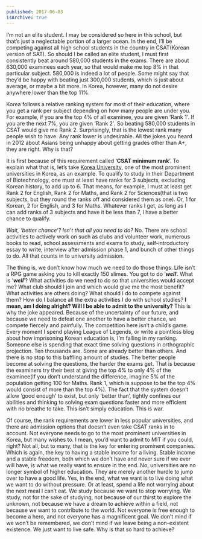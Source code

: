 ```yaml
---
published: 2017-06-03
isArchive: true
---
```


I’m not an elite student. I may be considered so here in this school, but that’s just a neglectable portion of a larger ocean. In the end, I’ll be competing against all high school students in the country in CSAT(Korean version of SAT). So should I be called an elite student, I must first consistently beat around 580,000 students in the exams. There are about 630,000 examinees each year, so that would make me top 8% in that particular subject. 580,000 is indeed a lot of people. Some might say that they’d be happy with beating just 300,000 students, which is just about average, or maybe a bit more. In Korea, however, many do not desire anywhere lower than the top 11%.

Korea follows a relative ranking system for most of their education, where you get a rank per subject depending on how many people are under you. For example, if you are the top 4% of all examinee, you are given&nbsp;‘Rank 1′. If you are the next 7%, you are given&nbsp;‘Rank 2′. So beating 580,000 students in CSAT would give me Rank 2. Surprisingly, that is the lowest rank many people wish to have. Any rank lower is undesirable. All the jokes you heard in 2012 about Asians being unhappy about getting grades other than A+, they are right. Why is that?

It is first because of this requirement called ‘**CSAT minimum rank**’. To explain what that is, let’s take [Korea University](https://www.korea.ac.kr/mbshome/mbs/en/index.do), one of the most prominent universities in Korea, as an example.&nbsp;To qualify to study in their Department of Biotechnology, one must at least have ranks for 3 subjects, excluding Korean history, to add up to 6. That means, for example, I must at least get Rank 2 for English, Rank 2 for Maths, and Rank 2 for Sciences(that is two subjects, but they round the ranks off and considered them as one). Or, 1 for Korean, 2 for English, and 3 for Maths. Whatever ranks I get, as long as I can add ranks of 3 subjects and have it be less than 7, I have a better chance to qualify.

_Wait,&nbsp;‘better chance’? Isn’t that all you need to do?_ No. There are school activities to actively work on such as clubs and volunteer work, numerous books to read, school assessments and exams to study, self-introductory essay to write, interview after admission phase 1, and bunch of other things to do. All that counts in to university admission.

The thing is, we don’t know how much we need to do those things. Life isn’t a RPG game asking you to kill exactly 150 slimes. You got to do ‘_**well**_’. What is ‘**_well_**’? What activities do we need to do so that universities would accept me? What club should I join and which would give me the most benefit? What activities are others doing? What should I do to compete against them? How do I balance all the extra activities I do with school studies? **I mean, am I doing alright? Will I be able to admit to the university?**&nbsp;This is why the joke appeared. Because of the uncertainty of our future, and because we need to defeat one another to have a better chance, we compete fiercely and painfully. The competition here isn’t a child’s game. Every moment I spend playing League of Legends, or write a pointless blog about how imprisoning Korean education is, I’m falling in my ranking. Someone else is spending that exact time solving questions in orthographic projection. Ten thousands are. Some are already better than others. And there is no stop to this baffling amount of studies. The better people become at solving the questions, the harder the exams get. That is because the examiners try their best at giving the top 4% to only 4% of the examinee(If you don’t understand the difference, imagine 5% of the population getting 100 for Maths. Rank 1, which is suppose to be the top 4% would consist of more than the top 4%). The fact that the system doesn’t allow&nbsp;‘good enough’ to exist, but only&nbsp;‘better than’, tightly confines our abilities and thinking to solving exam questions faster and more efficient with no breathe to take. This isn’t simply education. This is war.

Of course, the rank requirements are lower in less popular universities, and there are admission options that doesn’t even take CSAT ranks in to account. Not everyone needs to go to the most prominent universities in Korea, but many wishes to. I mean, you’d want to admit to MIT if you could, right? Not all, but to many, that is the key for entering prominent companies. Which is again, the key to having a stable income for a living. Stable income and a stable freedom, both which we don’t have and never sure if we ever will have, is what we really want to ensure in the end. No, universities are no longer symbol of higher education. They are merely another hurdle to jump over to have a good life. Yes, in the end, what we want is to live doing what we want to do without pressure. Or at least, spend a life not worrying about the next meal I can’t eat. We study because we want to stop worrying. We study, not for the sake of studying, not because of our thirst to explore the unknown, not because we have a dream to achieve within a field, not because we want to contribute to the world. Not everyone is free enough to become a hero, and not everyone has a magnificent goal. We don’t mind if we won’t be remembered, we don’t mind if we leave being a non-existent existence. We just want to live safe. Why is that so hard to achieve?
